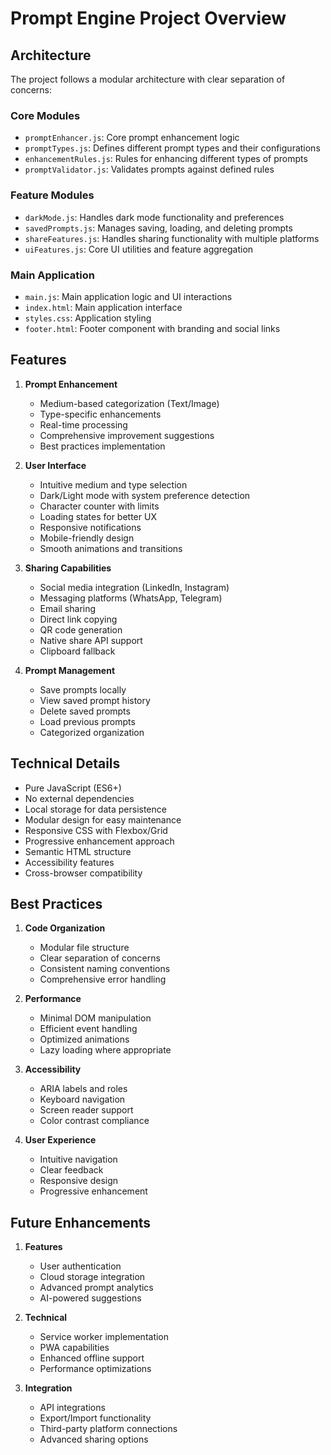 # Prompt Engine Project Overview

## Architecture

The project follows a modular architecture with clear separation of concerns:

### Core Modules
- `promptEnhancer.js`: Core prompt enhancement logic
- `promptTypes.js`: Defines different prompt types and their configurations
- `enhancementRules.js`: Rules for enhancing different types of prompts
- `promptValidator.js`: Validates prompts against defined rules

### Feature Modules
- `darkMode.js`: Handles dark mode functionality and preferences
- `savedPrompts.js`: Manages saving, loading, and deleting prompts
- `shareFeatures.js`: Handles sharing functionality with multiple platforms
- `uiFeatures.js`: Core UI utilities and feature aggregation

### Main Application
- `main.js`: Main application logic and UI interactions
- `index.html`: Main application interface
- `styles.css`: Application styling
- `footer.html`: Footer component with branding and social links

## Features

1. **Prompt Enhancement**
   - Medium-based categorization (Text/Image)
   - Type-specific enhancements
   - Real-time processing
   - Comprehensive improvement suggestions
   - Best practices implementation

2. **User Interface**
   - Intuitive medium and type selection
   - Dark/Light mode with system preference detection
   - Character counter with limits
   - Loading states for better UX
   - Responsive notifications
   - Mobile-friendly design
   - Smooth animations and transitions

3. **Sharing Capabilities**
   - Social media integration (LinkedIn, Instagram)
   - Messaging platforms (WhatsApp, Telegram)
   - Email sharing
   - Direct link copying
   - QR code generation
   - Native share API support
   - Clipboard fallback

4. **Prompt Management**
   - Save prompts locally
   - View saved prompt history
   - Delete saved prompts
   - Load previous prompts
   - Categorized organization

## Technical Details

- Pure JavaScript (ES6+)
- No external dependencies
- Local storage for data persistence
- Modular design for easy maintenance
- Responsive CSS with Flexbox/Grid
- Progressive enhancement approach
- Semantic HTML structure
- Accessibility features
- Cross-browser compatibility

## Best Practices

1. **Code Organization**
   - Modular file structure
   - Clear separation of concerns
   - Consistent naming conventions
   - Comprehensive error handling

2. **Performance**
   - Minimal DOM manipulation
   - Efficient event handling
   - Optimized animations
   - Lazy loading where appropriate

3. **Accessibility**
   - ARIA labels and roles
   - Keyboard navigation
   - Screen reader support
   - Color contrast compliance

4. **User Experience**
   - Intuitive navigation
   - Clear feedback
   - Responsive design
   - Progressive enhancement

## Future Enhancements

1. **Features**
   - User authentication
   - Cloud storage integration
   - Advanced prompt analytics
   - AI-powered suggestions

2. **Technical**
   - Service worker implementation
   - PWA capabilities
   - Enhanced offline support
   - Performance optimizations

3. **Integration**
   - API integrations
   - Export/Import functionality
   - Third-party platform connections
   - Advanced sharing options
